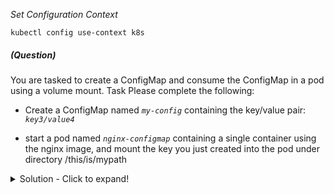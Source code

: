 
*_Set Configuration Context_*

`kubectl config use-context k8s`

##### (Question)
You are tasked to create a ConfigMap and consume the ConfigMap in a pod using a volume mount.
Task
Please complete the following:

- Create a ConfigMap named _`my-config`_ containing the key/value pair: _`key3/value4`_

- start a pod named _`nginx-configmap`_ containing a single container using the
nginx image, and mount the key you just created into the pod under directory /this/is/mypath


<details>
<summary>
Solution - Click to expand!
</summary>

```yaml

# Create configmap
kubectl create cm my-config --from-literal=key3=value4

# Verify configmap key/value
kubectl describe cm my-config

Output:
------
    Name:         my-config
    Namespace:    default
    Labels:       <none>
    Annotations:  <none>

    Data
    ====
    key3:
    ----
    value4
    Events:  <none>

# Create pod with requested configuration
---
kind: Pod
metadata:
  labels:
    run: nginx-configmap
  name: nginx-configmap
spec:
  volumes:
  - name: myvol
    configMap:
     name: my-config
  containers:
  - image: nginx
    name: nginx-configmap
    volumeMounts:
      - name: myvol
        mountPath: /this/is/mypath
    resources: {}
  dnsPolicy: ClusterFirst
  restartPolicy: Never
status: {}

# Validate the path created
kubectl exec nginx-configmap -- cat /this/is/mypath/key3

Output:
------
    value4
```

</details>